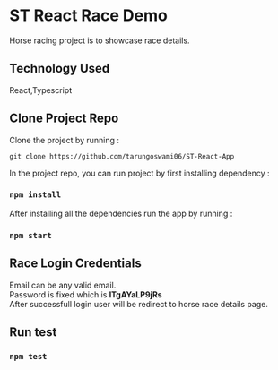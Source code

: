 # ST React Race Demo
Horse racing project is to showcase race details.

## Technology Used
React,Typescript

## Clone Project Repo
Clone the project by running :
```
git clone https://github.com/tarungoswami06/ST-React-App
```

In the project repo, you can run project by first installing dependency :

### `npm install`

After installing all the dependencies run the app by running : 

### `npm start`

## Race Login Credentials
Email can be any valid email.\
Password is fixed which is **lTgAYaLP9jRs**\
After successfull login user will be redirect to horse race details page.

## Run test 
### `npm test`

